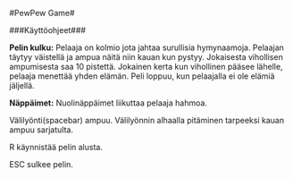 #PewPew Game#

###Käyttöohjeet###

**Pelin kulku:**
Pelaaja on kolmio jota jahtaa surullisia hymynaamoja. Pelaajan täytyy
väistellä ja ampua näitä niin kauan kun pystyy. Jokaisesta vihollisen
ampumisesta saa 10 pistettä. Jokainen kerta kun vihollinen pääsee
lähelle, pelaaja menettää yhden elämän. Peli loppuu, kun pelaajalla
ei ole elämiä jäljellä.

**Näppäimet:**
Nuolinäppäimet liikuttaa pelaaja hahmoa.

Välilyönti(spacebar) ampuu.
Välilyönnin alhaalla pitäminen tarpeeksi kauan ampuu sarjatulta.

R käynnistää pelin alusta.

ESC sulkee pelin.

